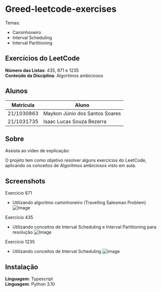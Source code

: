 # Greed-leetcode-exercises

Temas:

-  Caminhoneiro
-  Interval Scheduling
-  Interval Partitioning


## Exercícios do LeetCode

**Número das Listas**: 435, 871 e 1235 <br>
**Conteúdo da Disciplina**: Algoritmos ambiciosos<br>

## Alunos

| Matrícula  | Aluno                          |
| ---------- | ------------------------------ |
| 21/1030863 | Maykon Júnio dos Santos Soares |
| 21/1031735 | Isaac Lucas Souza Bezerra      |

## Sobre

Assista ao vídeo de explicação: 

O projeto tem como objetivo resolver alguns exercícios do LeetCode, aplicando os conceitos de Algoritmos ambiciosos visto em aula.

## Screenshots
Exercício 871
-  Utilizando algoritmo caminhoneiro (Travelling Salesman Problem)
![Image](https://github.com/user-attachments/assets/5edb654b-6136-4c13-ad7f-d76f9873ae4f)


Exercício 435
- Utilizando conceitos de Interval Scheduling e Interval Partitioning para resolução
![Image](https://github.com/user-attachments/assets/291d3eee-2e66-49b8-9c74-ac6738ee1054)


Exercício 1235
- Utilizando conceitos de Interval Scheduling
![image](https://github.com/user-attachments/assets/51a392e8-5189-4e1c-a67b-b572994863b5)

## Instalação

**Linguagem**: Typescript<br>
**Linguagem**: Python 3.10<br>
